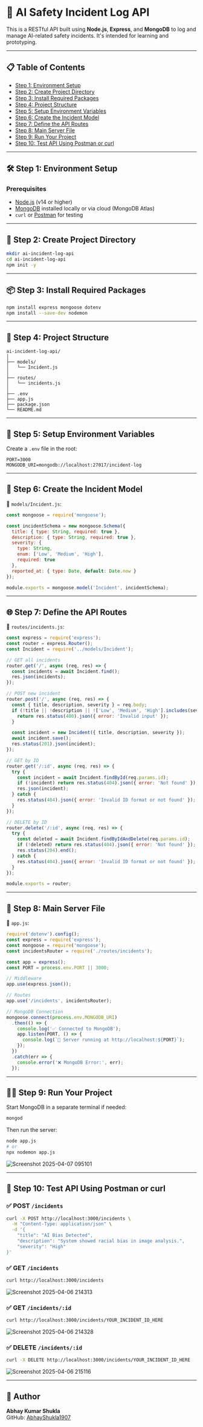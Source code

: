 # 🧠 AI Safety Incident Log API

This is a RESTful API built using **Node.js**, **Express**, and **MongoDB** to log and manage AI-related safety incidents. It's intended for learning and prototyping.

---

## 📋 Table of Contents

- [Step 1: Environment Setup](#step-1-environment-setup)
- [Step 2: Create Project Directory](#step-2-create-project-directory)
- [Step 3: Install Required Packages](#step-3-install-required-packages)
- [Step 4: Project Structure](#step-4-project-structure)
- [Step 5: Setup Environment Variables](#step-5-setup-environment-variables)
- [Step 6: Create the Incident Model](#step-6-create-the-incident-model)
- [Step 7: Define the API Routes](#step-7-define-the-api-routes)
- [Step 8: Main Server File](#step-8-main-server-file)
- [Step 9: Run Your Project](#step-9-run-your-project)
- [Step 10: Test API Using Postman or curl](#step-10-test-api-using-postman-or-curl)

---

## 🛠️ Step 1: Environment Setup

### Prerequisites

- [Node.js](https://nodejs.org/) (v14 or higher)
- [MongoDB](https://www.mongodb.com/try/download/community) installed locally or via cloud (MongoDB Atlas)
- `curl` or [Postman](https://www.postman.com/) for testing

---

## 📁 Step 2: Create Project Directory

```bash
mkdir ai-incident-log-api
cd ai-incident-log-api
npm init -y
```

---

## 📦 Step 3: Install Required Packages

```bash
npm install express mongoose dotenv
npm install --save-dev nodemon
```

---

## 📂 Step 4: Project Structure

```
ai-incident-log-api/
│
├── models/
│   └── Incident.js
│
├── routes/
│   └── incidents.js
│
├── .env
├── app.js
├── package.json
└── README.md
```

---

## 🔐 Step 5: Setup Environment Variables

Create a `.env` file in the root:

```env
PORT=3000
MONGODB_URI=mongodb://localhost:27017/incident-log
```

---

## 🧾 Step 6: Create the Incident Model

📄 `models/Incident.js`:

```js
const mongoose = require('mongoose');

const incidentSchema = new mongoose.Schema({
  title: { type: String, required: true },
  description: { type: String, required: true },
  severity: {
    type: String,
    enum: ['Low', 'Medium', 'High'],
    required: true
  },
  reported_at: { type: Date, default: Date.now }
});

module.exports = mongoose.model('Incident', incidentSchema);
```

---

## 🌐 Step 7: Define the API Routes

📄 `routes/incidents.js`:

```js
const express = require('express');
const router = express.Router();
const Incident = require('../models/Incident');

// GET all incidents
router.get('/', async (req, res) => {
  const incidents = await Incident.find();
  res.json(incidents);
});

// POST new incident
router.post('/', async (req, res) => {
  const { title, description, severity } = req.body;
  if (!title || !description || !['Low', 'Medium', 'High'].includes(severity)) {
    return res.status(400).json({ error: 'Invalid input' });
  }

  const incident = new Incident({ title, description, severity });
  await incident.save();
  res.status(201).json(incident);
});

// GET by ID
router.get('/:id', async (req, res) => {
  try {
    const incident = await Incident.findById(req.params.id);
    if (!incident) return res.status(404).json({ error: 'Not found' });
    res.json(incident);
  } catch {
    res.status(404).json({ error: 'Invalid ID format or not found' });
  }
});

// DELETE by ID
router.delete('/:id', async (req, res) => {
  try {
    const deleted = await Incident.findByIdAndDelete(req.params.id);
    if (!deleted) return res.status(404).json({ error: 'Not found' });
    res.status(204).end();
  } catch {
    res.status(404).json({ error: 'Invalid ID format or not found' });
  }
});

module.exports = router;
```

---

## 🧩 Step 8: Main Server File

📄 `app.js`:

```js
require('dotenv').config();
const express = require('express');
const mongoose = require('mongoose');
const incidentsRouter = require('./routes/incidents');

const app = express();
const PORT = process.env.PORT || 3000;

// Middleware
app.use(express.json());

// Routes
app.use('/incidents', incidentsRouter);

// MongoDB Connection
mongoose.connect(process.env.MONGODB_URI)
  .then(() => {
    console.log('✅ Connected to MongoDB');
    app.listen(PORT, () => {
      console.log(`🚀 Server running at http://localhost:${PORT}`);
    });
  })
  .catch(err => {
    console.error('❌ MongoDB Error:', err);
  });
```

---

## 🏃‍♂️ Step 9: Run Your Project

Start MongoDB in a separate terminal if needed:

```bash
mongod
```

Then run the server:

```bash
node app.js
# or
npx nodemon app.js
```
![Screenshot 2025-04-07 095101](https://github.com/user-attachments/assets/4ef7150e-ef21-4c3d-83c6-311537a91277)

---

## 🧪 Step 10: Test API Using Postman or curl

### ✅ POST `/incidents`

```bash
curl -X POST http://localhost:3000/incidents \
  -H "Content-Type: application/json" \
  -d '{
    "title": "AI Bias Detected",
    "description": "System showed racial bias in image analysis.",
    "severity": "High"
}'
```

### ✅ GET `/incidents`

```bash
curl http://localhost:3000/incidents
```
![Screenshot 2025-04-06 214313](https://github.com/user-attachments/assets/2b7e53d5-441e-4c02-b895-c11554ee7ae8)


### ✅ GET `/incidents/:id`

```bash
curl http://localhost:3000/incidents/YOUR_INCIDENT_ID_HERE
```
![Screenshot 2025-04-06 214328](https://github.com/user-attachments/assets/04d5473f-abcb-4111-95ef-f83013327565)


### ✅ DELETE `/incidents/:id`

```bash
curl -X DELETE http://localhost:3000/incidents/YOUR_INCIDENT_ID_HERE
```
![Screenshot 2025-04-06 215116](https://github.com/user-attachments/assets/4c6bc204-2113-44cb-b9c2-1f855f8e6225)

---


## 👤 Author

**Abhay Kumar Shukla**  
GitHub: [AbhayShukla1907](https://github.com/AbhayShukla1907)
